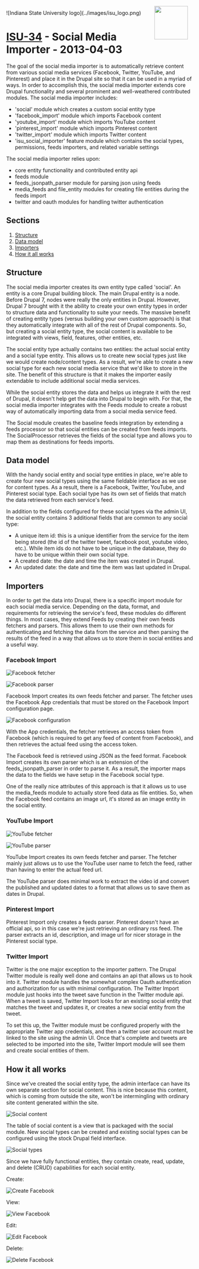 <img src="../images/IXM-Transparent-Vertical.jpg" style="float:right; margin:-10px 15px 0 0;" height="90" />
![Indiana State University logo](../images/isu_logo.png)

# [ISU-34](https://imagex.atlassian.net/browse/ISU-34) - Social Media Importer - 2013-04-03

The goal of the social media importer is to automatically retrieve content from various social media services (Facebook, Twitter, YouTube, and Pinterest) and place it in the Drupal site so that it can be used in a myriad of ways. In order to accomplish this, the social media importer extends core Drupal functionality and several prominent and well-weathered contributed modules. The social media importer includes:

- 'social' module which creates a custom social entity type
- 'facebook\_import' module which imports Facebook content
- 'youtube\_import' module which imports YouTube content
- 'pinterest\_import' module which imports Pinterest content
- 'twitter\_import' module which imports Twitter content
- 'isu\_social\_importer' feature module which contains the social types, permissions, feeds importers, and related variable settings

The social media importer relies upon:

- core entity functionality and contributed entity api
- feeds module
- feeds\_jsonpath\_parser module for parsing json using feeds
- media\_feeds and file\_entity modules for creating file entities during the feeds import
- twitter and oauth modules for handling twitter authentication

## Sections

1. [Structure](#structure)
2. [Data model](#data-model)
3. [Importers](#importers)
4. [How it all works](#how-it-all-works)


## Structure

The social media importer creates its own entity type called 'social'. An entity is a core Drupal building block. The main Drupal entity is a node. Before Drupal 7, nodes were really the only entities in Drupal. However, Drupal 7 brought with it the ability to create your own entity types in order to structure data and functionality to suite your needs. The massive benefit of creating entity types (versus building your own custom approach) is that they automatically integrate with all of the rest of Drupal components. So, but creating a social entity type, the social content is available to be integrated with views, field, features, other entities, etc.

The social entity type actually contains two entities: the actual social entity and a social type entity. This allows us to create new social types just like we would create node/content types. As a result, we're able to create a new social type for each new social media service that we'd like to store in the site. The benefit of this structure is that it makes the importer easily extendable to include additional social media services.

While the social entity stores the data and helps us integrate it with the rest of Drupal, it doesn't help get the data into Drupal to begin with. For that, the social media importer integrates with the Feeds module to create a robust way of automatically importing data from a social media service feed.

The Social module creates the baseline feeds integration by extending a feeds processor so that social entities can be created from feeds imports. The SocialProcessor retrieves the fields of the social type and allows you to map them as destinations for feeds imports.


## Data model

With the handy social entity and social type entities in place, we're able to create four new social types using the same fieldable interface as we use for content types. As a result, there is a Facebook, Twitter, YouTube, and Pinterest social type. Each social type has its own set of fields that match the data retrieved from each service's feed.

In addition to the fields configured for these social types via the admin UI, the social entity contains 3 additional fields that are common to any social type:

- A unique item id: this is a unique identifier from the service for the item being stored (the id of the twitter tweet, facebook post, youtube video, etc.). While item ids do not have to be unique in the database, they do have to be unique within their own social type.
- A created date: the date and time the item was created in Drupal.
- An updated date: the date and time the item was last updated in Drupal.


## Importers

In order to get the data into Drupal, there is a specific import module for each social media service. Depending on the data, format, and requirements for retrieving the service's feed, these modules do different things. In most cases, they extend Feeds by creating their own feeds fetchers and parsers. This allows them to use their own methods for authenticating and fetching the data from the service and then parsing the results of the feed in a way that allows us to store them in social entities and a useful way.

### Facebook Import

![Facebook fetcher](http://o7.no/YSPAST)

![Facebook parser](http://o7.no/YSPzhN)

Facebook Import creates its own feeds fetcher and parser. The fetcher uses the Facebook App credentials that must be stored on the Facebook Import configuration page.

![Facebook configuration](http://o7.no/Z1MxEJ)

With the App credentials, the fetcher retrieves an access token from Facebook (which is required to get any feed of content from Facebook), and then retrieves the actual feed using the access token.

The Facebook feed is retrieved using JSON as the feed format. Facebook Import creates its own parser which is an extension of the feeds\_jsonpath\_parser in order to parse it. As a result, the importer maps the data to the fields we have setup in the Facebook social type.

One of the really nice attributes of this approach is that it allows us to use the media\_feeds module to actually store feed data as file entities. So, when the Facebook feed contains an image url, it's stored as an image entity in the social entity.


### YouTube Import

![YouTube fetcher](http://o7.no/YSQXRy)

![YouTube parser](http://o7.no/Z1O51M)

YouTube Import creates its own feeds fetcher and parser. The fetcher mainly just allows us to use the YouTube user name to fetch the feed, rather than having to enter the actual feed url.

The YouTube parser does minimal work to extract the video id and convert the published and updated dates to a format that allows us to save them as dates in Drupal.


### Pinterest Import

Pinterest Import only creates a feeds parser. Pinterest doesn't have an official api, so in this case we're just retrieving an ordinary rss feed. The parser extracts an id, description, and image url for nicer storage in the Pinterest social type.


### Twitter Import

Twitter is the one major exception to the importer pattern. The Drupal Twitter module is really well done and contains an api that allows us to hook into it. Twitter module handles the somewhat complex Oauth authentication and authorization for us with minimal configuration. The Twitter Import module just hooks into the tweet save function in the Twitter module api. When a tweet is saved, Twitter Import looks for an existing social entity that matches the tweet and updates it, or creates a new social entity from the tweet.

To set this up, the Twitter module must be configured properly with the appropriate Twitter app credentials, and then a twitter user account must be linked to the site using the admin UI. Once that's complete and tweets are selected to be imported into the site, Twitter Import module will see them and create social entities of them.


## How it all works

Since we've created the social entity type, the admin interface can have its own separate section for social content. This is nice because this content, which is coming from outside the site, won't be intermingling with ordinary site content generated within the site.

![Social content](http://o7.no/YSRX8c)

The table of social content is a view that is packaged with the social module.  New social types can be created and existing social types can be configured using the stock Drupal field interface.

![Social types](http://o7.no/YSTeMt)

Since we have fully functional entities, they contain create, read, update, and delete (CRUD) capabilities for each social entity.

Create:

![Create Facebook](http://o7.no/Z1Sku7)

View:

![View Facebook](http://o7.no/YSTXgH)

Edit:

![Edit Facebook](http://o7.no/YSU1x0)

Delete:

![Delete Facebook](http://o7.no/YSU4sM)




